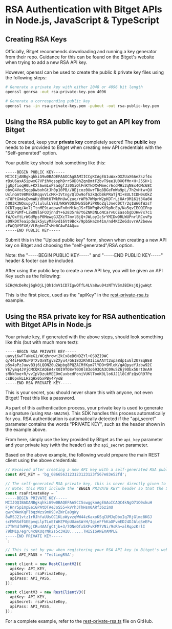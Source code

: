 # RSA Authentication with Bitget APIs in Node.js, JavaScript & TypeScript

## Creating RSA Keys

Officially, Bitget recommends downloading and running a key generator from their repo. Guidance for this can be found on the Bitget's website when trying to add a new RSA API key.

However, openssl can be used to create the public & private key files using the following steps:

```bash
# Generate a private key with either 2048 or 4096 bit length
openssl genrsa -out rsa-private-key.pem 4096

# Generate a corresponding public key
openssl rsa -in rsa-private-key.pem -pubout -out rsa-public-key.pem
```

## Using the RSA public key to get an API key from Bitget

Once created, keep your **private key** completely secret! The **public** key needs to be provided to Bitget when creating new API credentials with the "Self-generated" option.

Your public key should look something like this:

```pem
-----BEGIN PUBLIC KEY-----
MIICIjANBgkqhkiG9w0BAQEFAAOCAg8AMIICCgKCAgEA1uWxxOXZUaX6AeZszf4x
rBsU6axA5ipwxG7VPihVgssphDrrSOD0hZqnBmtF2bvT9ee1U0XOfMn+H+J5SH+1
jgUpfioqH0L+KXl6wmLoPsadgfJz0SiQlFnKTkDXvMmecr6cdMHi2qNEx4CMc68C
obvQ4Voz5qqpDwbohGtJh0p10PB//0Ejcoz0UwrTDq8BGeFmWa9pL/7h2vHtw+QU
UxlnGmt98M8KkKqqvVicMK+IVtng/QlDw9ofG2kQcbBkPRaTjNI+8ULtCDH0sOkZ
nT8PtGm4sEwmWH/dRWtUTWkMnUwCzuo/rWPb7WMprW2pKDTrLjUAr9M161t3Xa6W
JO03K3NOxupy7ilululLY8d/WKWYDOZMvS5bPiPRUoZqlJneC0CT/2q1W6GfWzsT
DCDTpgq/Ao7jTtnME9iadpwvFn0nMtNgJSrFDWPq8vKY9pRcEp/Na5qvIEOQIFnp
/kIDPuMf+LZwO8lGFO3jnndY+62835rm7t6ZNM3NLoNCarvUCEasobgDJHw7x7c1
fW/OxYtLrWGdMpsP0MewgGJZXcT7mvlBjQ+JWLoyIc5rYMIDw9RLWUPnrlRCxvPp
sD9kDX7eaipdoik5yLyMaRvd16Vt9Bck/9pbSHazm41m/nd4KCZeGdsvrAA2beww
zFWQQV9EX6/VLBgbnGTsMe0CAwEAAQ==
-----END PUBLIC KEY-----
```

Submit this in the "Upload public key" form, shown when creating a new API key on Bitget and choosing the "self-generated"/RSA option.

Note: the "-----BEGIN PUBLIC KEY-----" and "-----END PUBLIC KEY-----" header & footer can be included.

After using the public key to create a new API key, you will be given an API Key such as the following:

```
SIHqWcDeRoj6gkOjLjQh1dnV1CD7IgwQTfL4LVa8wu04zNTYVSmJBIHsjQjgwWqt
```

This is the first piece, used as the "apiKey" in the [rest-private-rsa.ts](./rest-private-rsa.ts) example.

## Using the RSA private key for RSA authentication with Bitget APIs in Node.js

Your private key, if generated with the above steps, should look something like this (but with much more text):

```pem
-----BEGIN RSA PRIVATE KEY-----
uayyi6wFTaNeG1/WCqhrowj2kCx8eB6NDZYl+OS9ZI9WC
q/44iFERNuP0TXvQx8tgvSZXyu4/G618QzKh0Ii1uAATt2upa8dp1uGl2U7EqBE8
p5y4pPzJuwvB3j6LQON20u2Wpbg8PQZACMfKym7lYDO+9MloK/gAQpyeYJzbw92C
YE/ymq4JVjCMCQKCAQEA4/X0I9TO8vT0D0l83o693QA3C09uSZ6j9Obx5UrtDnA9
sMkkRoe+R/vvIpVDzukMEEOmCuxbcdPoniVUKlTooK0Llo6JJ1l8CdFzQsOR97Pe
csB6pxkLLH2qHx05xPBy4PyoB
-----END RSA PRIVATE KEY-----
```

This is your secret, you should never share this with anyone, not even Bitget! Treat this like a password.

As part of this authentication process, your private key is used to generate a signature (using `RSA-SHA256`). This SDK handles this process automatically for you. RSA authentication is automatically detected if the "api_secret" parameter contains the words "PRIVATE KEY", such as the header shown in the example above.

From here, simply use the key provided by Bitget as the `api_key` parameter and your private key (with the header) as the `api_secret` parameter.

Based on the above example, the following would prepare the main REST client using the above credentials:

```typescript
// Received after creating a new API key with a self-generated RSA public key on Bitget
const API_KEY = 'bg_0866563123123123123f567e83e52fd';

// The self-generated RSA private key, this is never directly given to Bitget, but used to generate a signature
// Note: this MUST include the "BEGIN PRIVATE KEY" header so that the SDK understands this is RSA auth
const rsaPrivateKey = `
-----BEGIN PRIVATE KEY-----
MIIJQQIBADANBgkqhkiG9w0BAQEFAASCCSswggknAgEAAoICAQC4kNgO71O0xkuH
FjHnr5pimpEeiGPAtDTAeJoS55+kVrh3ThHsm0ARf36zimU
gwrCWAnKqPlbqzWzs9mH9JvZWrEaOgWy
8wMSJ21vtz1rRJhfaUUsOC1KLoWyvzqWW44zKaxoKSqCUMJqDbxIq7RjGlmc8KGJ
scFWRSdfGEEpvqLlpTLoEtWHZP0pUUamSWrH/IgieFFhKaOPvmED24DJAlqSeEFw
z7TW4dfWPRgjCRu4AAfgCtjb+3/7ONeQfx5XFvKFM7VNi/9sRh+alRqpzKrlI
79bM1p/egrC4c8KUqrNk2s5c3HIU......THISISANEXAMPLE
-----END PRIVATE KEY-----
`;

// This is set by you when registering your RSA API key in Bitget's website.
const API_PASS = 'TestingRSA';

const client = new RestClientV2({
  apiKey: API_KEY,
  apiSecret: rsaPrivateKey,
  apiPass: API_PASS,
});

const clientV3 = new RestClientV3({
  apiKey: API_KEY,
  apiSecret: rsaPrivateKey,
  apiPass: API_PASS,
});
```

For a complete example, refer to the [rest-private-rsa.ts](./rest-private-rsa.ts) file on GitHub.
